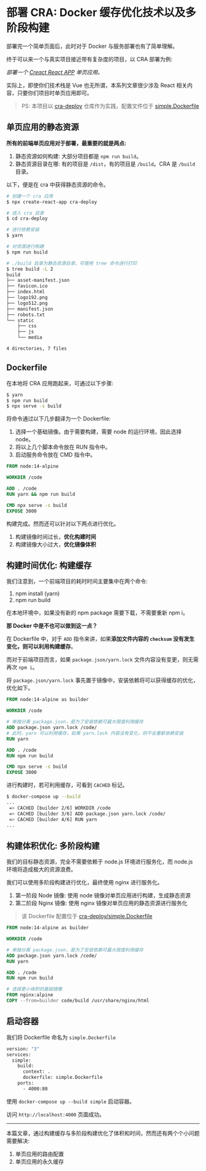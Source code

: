 # 部署 CRA: Docker 缓存优化技术以及多阶段构建

部署完一个简单页面后，此时对于 Docker 与服务部署也有了简单理解。

终于可以来一个与真实项目接近带有复杂度的项目，以 CRA 部署为例:

*部署一个 [Creact React APP](https://github.com/facebook/create-react-app) 单页应用。*

实际上，即使你们技术栈是 Vue 也无所谓，本系列文章很少涉及 React 相关内容，只要你们项目时单页应用即可。

> PS: 本项目以 [cra-deploy](https://github.com/shfshanyue/simple-deploy) 仓库作为实践，配置文件位于 [simple.Dockerfile](https://github.com/shfshanyue/cra-deploy/blob/master/simple.Dockerfile)

## 单页应用的静态资源

**所有的前端单页应用对于部署，最重要的就是两点:**

1. 静态资源如何构建: 大部分项目都是 `npm run build`。
1. 静态资源目录在哪: 有的项目是 `/dist`，有的项目是 `/build`。CRA 是 `/build` 目录。

以下，便是在 cra 中获得静态资源的命令。

``` bash
# 创建一个 cra 应用
$ npx create-react-app cra-deploy

# 进入 cra 目录
$ cd cra-deploy

# 进行依赖安装
$ yarn

# 对资源进行构建
$ npm run build

# ./build 目录为静态资源目录，可使用 tree 命令进行打印
$ tree build -L 2
build
├── asset-manifest.json
├── favicon.ico
├── index.html
├── logo192.png
├── logo512.png
├── manifest.json
├── robots.txt
└── static
    ├── css
    ├── js
    └── media

4 directories, 7 files
```

## Dockerfile

在本地将 CRA 应用跑起来，可通过以下步骤:

``` bash
$ yarn
$ npm run build
$ npx serve -s build
```

将命令通过以下几步翻译为一个 Dockerfile:

1. 选择一个基础镜像。由于需要构建，需要 node 的运行环境，因此选择 node。
1. 将以上几个脚本命令放在 RUN 指令中。
1. 启动服务命令放在 CMD 指令中。

``` dockerfile
FROM node:14-alpine

WORKDIR /code

ADD . /code
RUN yarn && npm run build

CMD npx serve -s build
EXPOSE 3000
```

构建完成。然而还可以针对以下两点进行优化。

1. 构建镜像时间过长，**优化构建时间**
1. 构建镜像大小过大，**优化镜像体积**

## 构建时间优化: 构建缓存

我们注意到，一个前端项目的耗时时间主要集中在两个命令:

1. npm install (yarn)
1. npm run build

在本地环境中，如果没有新的 npm package 需要下载，不需要重新 npm i。

**那 Docker 中是不也可以做到这一点？**

在 Dockerfile 中，对于 `ADD` 指令来讲，如果**添加文件内容的 `checksum` 没有发生变化，则可以利用构建缓存**。

而对于前端项目而言，如果 `package.json/yarn.lock` 文件内容没有变更，则无需再次 `npm i`。

将 `package.json/yarn.lock` 事先置于镜像中，安装依赖将可以获得缓存的优化，优化如下。

``` dockerfile
FROM node:14-alpine as builder

WORKDIR /code

# 单独分离 package.json，是为了安装依赖可最大限度利用缓存
ADD package.json yarn.lock /code/
# 此时，yarn 可以利用缓存，如果 yarn.lock 内容没有变化，则不会重新依赖安装
RUN yarn

ADD . /code
RUN npm run build

CMD npx serve -s build
EXPOSE 3000
```

进行构建时，若可利用缓存，可看到 `CACHED` 标记。

``` bash
$ docker-compose up --build
...
 => CACHED [builder 2/6] WORKDIR /code                                                                            0.0s
 => CACHED [builder 3/6] ADD package.json yarn.lock /code/                                                        0.0s
 => CACHED [builder 4/6] RUN yarn                                                                                 0.0s
...
```

## 构建体积优化: 多阶段构建

我们的目标静态资源，完全不需要依赖于 node.js 环境进行服务化，而 node.js 环境将造成极大的资源浪费。

我们可以使用多阶段构建进行优化，最终使用 nginx 进行服务化。

1. 第一阶段 Node 镜像: 使用 node 镜像对单页应用进行构建，生成静态资源
1. 第二阶段 Nginx 镜像: 使用 nginx 镜像对单页应用的静态资源进行服务化

> 该 Dockerfile 配置位于 [cra-deploy/simple.Dockerfile](https://github.com/shfshanyue/cra-deploy/blob/master/simple.Dockerfile)

``` dockerfile
FROM node:14-alpine as builder

WORKDIR /code

# 单独分离 package.json，是为了安装依赖可最大限度利用缓存
ADD package.json yarn.lock /code/
RUN yarn

ADD . /code
RUN npm run build

# 选择更小体积的基础镜像
FROM nginx:alpine
COPY --from=builder code/build /usr/share/nginx/html
```

## 启动容器

我们将 Dockerfile 命名为 `simple.Dockerfile`

``` bash
version: "3"
services:
  simple:
    build:
      context: .
      dockerfile: simple.Dockerfile
    ports:
      - 4000:80
```

使用 `docker-compose up --build simple` 启动容器。

访问 `http://localhost:4000` 页面成功。

---

本篇文章，通过构建缓存与多阶段构建优化了体积和时间，然而还有两个个小问题需要解决:

1. 单页应用的路由配置
1. 单页应用的永久缓存
